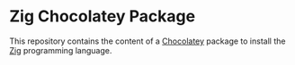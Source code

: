 # Zig Chocolatey Package

This repository contains the content of a [Chocolatey](https://chocolatey.org) package to install the [Zig](https://ziglang.org/) programming language.